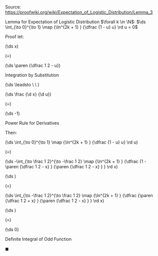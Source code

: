 # 

Source: https://proofwiki.org/wiki/Expectation_of_Logistic_Distribution/Lemma_3

Lemma for Expectation of Logistic Distribution
$\forall k \in \N$:
$\ds \int_{\to 0}^{\to 1} \map {\ln^{2k + 1} } {\dfrac {1 - u} u} \rd u = 0$


Proof
let:














\(\ds x\)

\(=\)







\(\ds \paren {\dfrac 1 2 - u}\)





Integration by Substitution








\(\ds \leadsto \ \ \)





\(\ds \frac {\d x} {\d u}\)

\(=\)







\(\ds -1\)





Power Rule for Derivatives



Then:














\(\ds \int_{\to 0}^{\to 1} \map {\ln^{2k + 1} } {\dfrac {1 - u} u} \rd u\)

\(=\)







\(\ds -\int_{\to \frac 1 2}^{\to -\frac 1 2} \map {\ln^{2k + 1} } {\dfrac {1 - \paren {\dfrac 1 2 - x} } {\paren {\dfrac 1 2 - x} } } \rd x\)




















\(\ds \)

\(=\)







\(\ds \int_{\to -\frac 1 2}^{\to \frac 1 2} \map {\ln^{2k + 1} } {\dfrac {\paren {\dfrac 1 2 + x} } {\paren {\dfrac 1 2 - x} } } \rd x\)




















\(\ds \)

\(=\)







\(\ds 0\)





Definite Integral of Odd Function



$\blacksquare$





